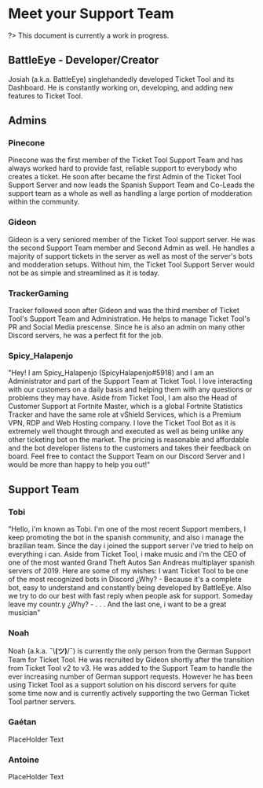 # Meet your Support Team

?> This document is currently a work in progress.

## BattleEye - Developer/Creator
Josiah (a.k.a. BattleEye) singlehandedly developed Ticket Tool and its Dashboard.  He is constantly working on, developing, and adding new features to Ticket Tool.

## Admins
### Pinecone
Pinecone was the first member of the Ticket Tool Support Team and has always worked hard to provide fast, reliable support to everybody who creates a ticket.  He soon after became the first Admin of the Ticket Tool Support Server and now leads the Spanish Support Team and Co-Leads the support team as a whole as well as handling a large portion of modderation within the community.

### Gideon
Gideon is a very seniored member of the Ticket Tool support server.  He was the second Support Team member and Second Admin as well.  He handles a majority of support tickets in the server as well as most of the server's bots and modderation setups.  Without him, the Ticket Tool Support Server would not be as simple and streamlined as it is today.

### TrackerGaming
Tracker followed soon after Gideon and was the third member of Ticket Tool's Support Team and Administration. He helps to manage Ticket Tool's PR and Social Media prescense.  Since he is also an admin on many other Discord servers, he was a perfect fit for the job.

### Spicy_Halapenjo
"Hey! I am Spicy_Halapenjo (SpicyHalapenjo#5918) and I am an Administrator and part of the Support Team at Ticket Tool. I love interacting with our customers on a daily basis and helping them with any questions or problems they may have. Aside from Ticket Tool, I am also the Head of Customer Support at Fortnite Master, which is a global Fortnite Statistics Tracker and have the same role at vShield Services, which is a Premium VPN, RDP and Web Hosting company. I love the Ticket Tool Bot as it is extremely well thought through and executed as well as being unlike any other ticketing bot on the market. The pricing is reasonable and affordable and the bot developer listens to the customers and takes their feedback on board. Feel free to contact the Support Team on our Discord Server and I would be more than happy to help you out!"


## Support Team
### Tobi
"Hello, i'm known as Tobi. I'm one of the most recent Support members, I keep promoting the bot in the spanish community, and also i manage the brazilian team. Since the day i joined the support server i've tried to help on everything i can. Aside from Ticket Tool, i make music and i'm the CEO of one of the most wanted Grand Theft Autos San Andreas multiplayer spanish servers of 2019. Here are some of my wishes:
I want Ticket Tool to be one of the most recognized bots in Discord ¿Why? - Because it's a complete bot, easy to understand and constantly being developed by BattleEye. Also we try to do our best with fast reply when people ask for support.
Someday leave my countr.y ¿Why? - . . .
And the last one, i want to be a great musician"

### Noah
Noah (a.k.a. ¯\\__(ツ)__/¯) is currently the only person from the German Support Team for Ticket Tool. He was recruited by Gideon shortly after the transition from Ticket Tool v2 to v3. He was added to the Support Team to handle the ever increasing number of German support requests. However he has been using Ticket Tool as a support solution on his discord servers for quite some time now and is currently actively supporting the two German Ticket Tool partner servers.

### Gaétan
PlaceHolder Text

### Antoine
PlaceHolder Text
